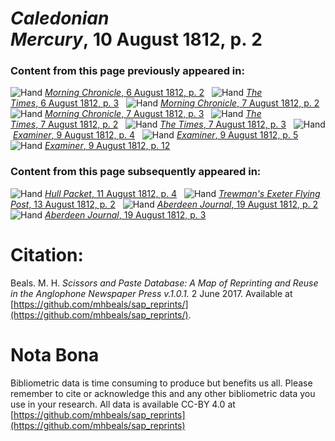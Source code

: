 # *Caledonian Mercury*, 10 August 1812, p. 2  
  
### Content from this page previously appeared in:  
![Hand](http://scissorsandpaste.net/wp-content/uploads/2017/06/smallhandpointer.png) [*Morning Chronicle*, 6 August 1812, p. 2](https://mhbeals.github.io/sap_html/Morning-Chronicle/Morning-Chronicle-6-August-1812-p-2)  
![Hand](http://scissorsandpaste.net/wp-content/uploads/2017/06/smallhandpointer.png) [*The Times*, 6 August 1812, p. 3](https://mhbeals.github.io/sap_html/The-Times/The-Times-6-August-1812-p-3)  
![Hand](http://scissorsandpaste.net/wp-content/uploads/2017/06/smallhandpointer.png) [*Morning Chronicle*, 7 August 1812, p. 2](https://mhbeals.github.io/sap_html/Morning-Chronicle/Morning-Chronicle-7-August-1812-p-2)  
![Hand](http://scissorsandpaste.net/wp-content/uploads/2017/06/smallhandpointer.png) [*Morning Chronicle*, 7 August 1812, p. 3](https://mhbeals.github.io/sap_html/Morning-Chronicle/Morning-Chronicle-7-August-1812-p-3)  
![Hand](http://scissorsandpaste.net/wp-content/uploads/2017/06/smallhandpointer.png) [*The Times*, 7 August 1812, p. 2](https://mhbeals.github.io/sap_html/The-Times/The-Times-7-August-1812-p-2)  
![Hand](http://scissorsandpaste.net/wp-content/uploads/2017/06/smallhandpointer.png) [*The Times*, 7 August 1812, p. 3](https://mhbeals.github.io/sap_html/The-Times/The-Times-7-August-1812-p-3)  
![Hand](http://scissorsandpaste.net/wp-content/uploads/2017/06/smallhandpointer.png) [*Examiner*, 9 August 1812, p. 4](https://mhbeals.github.io/sap_html/Examiner/Examiner-9-August-1812-p-4)  
![Hand](http://scissorsandpaste.net/wp-content/uploads/2017/06/smallhandpointer.png) [*Examiner*, 9 August 1812, p. 5](https://mhbeals.github.io/sap_html/Examiner/Examiner-9-August-1812-p-5)  
![Hand](http://scissorsandpaste.net/wp-content/uploads/2017/06/smallhandpointer.png) [*Examiner*, 9 August 1812, p. 12](https://mhbeals.github.io/sap_html/Examiner/Examiner-9-August-1812-p-12)  
  
### Content from this page subsequently appeared in:  
![Hand](http://scissorsandpaste.net/wp-content/uploads/2017/06/smallhandpointer.png) [*Hull Packet*, 11 August 1812, p. 4](https://mhbeals.github.io/sap_html/Hull-Packet/Hull-Packet-11-August-1812-p-4)  
![Hand](http://scissorsandpaste.net/wp-content/uploads/2017/06/smallhandpointer.png) [*Trewman's Exeter Flying Post*, 13 August 1812, p. 2](https://mhbeals.github.io/sap_html/Trewman's-Exeter-Flying-Post/Trewman's-Exeter-Flying-Post-13-August-1812-p-2)  
![Hand](http://scissorsandpaste.net/wp-content/uploads/2017/06/smallhandpointer.png) [*Aberdeen Journal*, 19 August 1812, p. 2](https://mhbeals.github.io/sap_html/Aberdeen-Journal/Aberdeen-Journal-19-August-1812-p-2)  
![Hand](http://scissorsandpaste.net/wp-content/uploads/2017/06/smallhandpointer.png) [*Aberdeen Journal*, 19 August 1812, p. 3](https://mhbeals.github.io/sap_html/Aberdeen-Journal/Aberdeen-Journal-19-August-1812-p-3)  


# Citation: 

Beals. M. H. *Scissors and Paste Database: A Map of Reprinting and Reuse in the Anglophone Newspaper Press v.1.0.1.* 2 June 2017. Available at [https://github.com/mhbeals/sap_reprints/](https://github.com/mhbeals/sap_reprints/). 

# Nota Bona

Bibliometric data is time consuming to produce but benefits us all. Please remember to cite or acknowledge this and any other bibliometric data you use in your research. All data is available CC-BY 4.0 at [https://github.com/mhbeals/sap_reprints](https://github.com/mhbeals/sap_reprints)